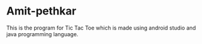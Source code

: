 # Amit-pethkar
This is the program for Tic Tac Toe which is made using android studio and java programming language.
